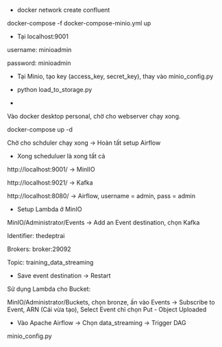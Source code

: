 - docker network create confluent

docker-compose -f docker-compose-minio.yml up

- Tại localhost:9001
  
username: minioadmin

password: minioadmin

- Tại Minio, tạo key (access_key, secret_key), thay vào minio_config.py 

- python load_to_storage.py
- 
Vào docker desktop personal, chờ cho webserver chạy xong.

docker-compose up -d

Chờ cho schduler chạy xong -> Hoàn tất setup Airflow

- Xong scheduluer là xong tất cả
  
http://localhost:9001/ -> MinIIO 

http://localhost:9021/ -> Kafka

http://localhost:8080/ -> Airflow, username = admin, pass = admin

- Setup Lambda ở MinIO
  
MinIO/Administrator/Events -> Add an Event destination, chọn Kafka

Identifier: thedeptrai

Brokers: broker:29092

Topic: training_data_streaming

- Save event destination -> Restart
  
Sử dụng Lambda cho Bucket:

MinIO/Administrator/Buckets, chọn bronze, ấn vào Events -> Subscribe to Event, ARN (Cái vừa tạo), Select Event chỉ chọn Put - Object Uploaded

- Vào Apache Airflow -> Chọn data_streaming -> Trigger DAG
  
minio_config.py
